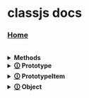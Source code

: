 # classjs docs
### [Home](https://github.com/ReRand/LuaClassJs/wiki)

<br>

<details>
<summary> <b> Methods </b>  </summary>

> <table> <tr> <td> 
>
> <b> [🛈](https://github.com/ReRand/LuaClassJs/wiki/class()) class() </b>
>
> </tr> </td> 

> <tr> <td> 
>
> <b> [🛈](https://github.com/ReRand/LuaClassJs/wiki/extend()) extend() </b>
>
> </tr> </td>

> <tr> <td> 
>
> <b> [🛈](https://github.com/ReRand/LuaClassJs/wiki/new()) new() </b>
>
> </tr> </td> 

> <tr> <td> 
>
> <b> [🛈](https://github.com/ReRand/LuaClassJs/wiki/isa()) isa() </b>
>
> </tr> </td>

> <tr> <td> 
>
> <b> [🛈](https://github.com/ReRand/LuaClassJs/wiki/getclass()) getclass() </b>
>
> </tr> </td> </table>
  
</details>



<details>

<summary> <b> <a href="https://github.com/ReRand/LuaClassJs/wiki/Prototype">🛈</a> Prototype </b> </summary>

> <table> <tr> <td> 
>
> <b> [🛈](https://github.com/ReRand/LuaClassJs/wiki/Prototype.new()) new() </b>
>
> </tr> </td> 

> <tr> <td> 
>
> <b> [🛈](https://github.com/ReRand/LuaClassJs/wiki/Prototype.__isa()) __isa() </b>
>
> </tr> </td>

> <tr> <td> 
>
> <b> [🛈](https://github.com/ReRand/LuaClassJs/wiki/Prototype.__super()) __super() </b>
>
> </tr> </td> 

> </tr> </td> </table>
>
> <table> <tr> <td> 
>
> <b> [🛈](https://github.com/ReRand/LuaClassJs/wiki/Prototype.__name) __name </b>
>
> </tr> </td> 

> <tr> <td> 
>
> <b> [🛈](https://github.com/ReRand/LuaClassJs/wiki/Prototype.__instances) __instances </b>
>
> </tr> </td>

> <tr> <td> 
>
> <b> [🛈](https://github.com/ReRand/LuaClassJs/wiki/Prototype.__prototype) __prototype </b>
>
> </tr> </td> 

> </tr> </td> </table>
  
</details>


<details>

<summary> <b> <a href="https://github.com/ReRand/LuaClassJs/wiki/PrototypeItem">🛈</a> PrototypeItem </b> </summary>

> <table> <tr> <td> 
>
> <b> [🛈](https://github.com/ReRand/LuaClassJs/wiki/PrototypeItem.new()) new() </b>
>
> </tr> </td> 

> </tr> </td> </table>
>
> <table> <tr> <td> 
>
> <b> [🛈](https://github.com/ReRand/LuaClassJs/wiki/PrototypeItem.__value) __value </b>
>
> </tr> </td> 

> <tr> <td> 
>
> <b> [🛈](https://github.com/ReRand/LuaClassJs/wiki/PrototypeItem.__parent) __parent </b>
>
> </tr> </td>

> <tr> <td> 
>
> <b> [🛈](https://github.com/ReRand/LuaClassJs/wiki/PrototypeItem.__writable) __writable </b>
>
> </tr> </td> 

> <tr> <td> 
>
> <b> [🛈](https://github.com/ReRand/LuaClassJs/wiki/PrototypeItem.__configurable) __configurable </b>
>
> </tr> </td> 

> <tr> <td> 
>
> <b> [🛈](https://github.com/ReRand/LuaClassJs/wiki/PrototypeItem.__enumerable) __enumerable </b>
>
> </tr> </td> 

> </tr> </td> </table>
  
</details>


<details>

<summary> <b> <a href="https://github.com/ReRand/LuaClassJs/wiki/Object">🛈</a> Object </b> </summary>

> <table> <tr> <td> 
>
> <b> [🛈](https://github.com/ReRand/LuaClassJs/wiki/Object.defineProperties()) defineProperties() </b>
>
> </tr> </td> 

> <tr> <td> 
>
> <b> [🛈](https://github.com/ReRand/LuaClassJs/wiki/Object.defineProperty()) defineProperty() </b>
>
> </tr> </td> 

> <tr> <td> 
>
> <b> [🛈](https://github.com/ReRand/LuaClassJs/wiki/Object.entries()) entries() </b>
>
> </tr> </td> 

> <tr> <td> 
>
> <b> [🛈](https://github.com/ReRand/LuaClassJs/wiki/Object.getOwnPropertyDescriptor()) getOwnPropertyDescriptor() </b>
>
> </tr> </td> 

> <tr> <td> 
>
> <b> [🛈](https://github.com/ReRand/LuaClassJs/wiki/Object.getOwnPropertyDescriptors()) getOwnPropertyDescriptors() </b>
>
> </tr> </td> 

> <tr> <td> 
>
> <b> [🛈](https://github.com/ReRand/LuaClassJs/wiki/Object.keys()) keys() </b>
>
> </tr> </td> 

> <tr> <td> 
>
> <b> [🛈](https://github.com/ReRand/LuaClassJs/wiki/Object.values()) values() </b>
>
> </tr> </td> 

> </tr> </td> </table>
  
</details>
